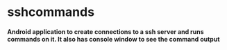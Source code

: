 # sshcommands
#### Android application to create connections to a ssh server and runs commands on it. It also has console window to see the command output


